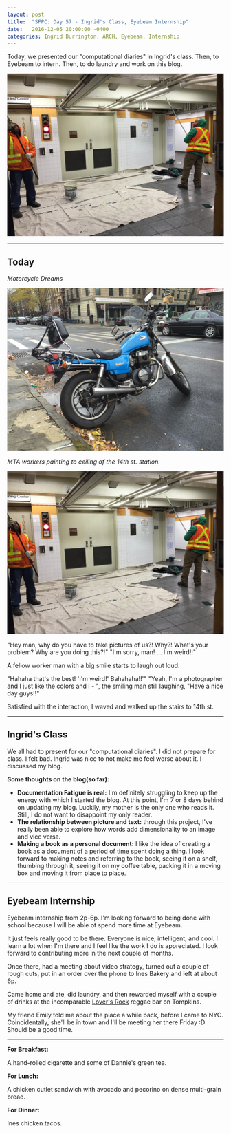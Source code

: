 ```yaml
---
layout: post
title:  "SFPC: Day 57 - Ingrid's Class, Eyebeam Internship"
date:   2016-12-05 20:00:00 -0400
categories: Ingrid Burrington, ARCH, Eyebeam, Internship
---
```


Today, we presented our "computational diaries" in Ingrid's class. Then, to Eyebeam to intern. Then, to do laundry and work on this blog.

![MTA](/images/IMG_6767.JPG)

-----

<h2>Today</h2>

*Motorcycle Dreams*

![moto blue](/images/IMG_6764.JPG)

*MTA workers painting to ceiling of the 14th st. station.*

![MTA](/images/IMG_6767.JPG)

"Hey man, why do you have to take pictures of us?! Why?! What's your problem? Why are you doing this?!"
"I'm sorry, man! ... I'm weird!!"

A fellow worker man with a big smile starts to laugh out loud.

"Hahaha that's the best! 'I'm weird!' Bahahaha!!'"
"Yeah, I'm a photographer and I just like the colors and I - ", the smiling man still laughing, "Have a nice day guys!!"

Satisfied with the interaction, I waved and walked up the stairs to 14th st.

-----

<h2>Ingrid's Class</h2>

We all had to present for our "computational diaries". I did not prepare for class. I felt bad. Ingrid was nice to not make me feel worse about it. I discussed my blog.

**Some thoughts on the blog(so far):**

- **Documentation Fatigue is real:** I'm definitely struggling to keep up the energy with which I started the blog. At this point, I'm 7 or 8 days behind on updating my blog. Luckily, my mother is the only one who reads it. Still, I do not want to disappoint my only reader.
- **The relationship between picture and text:** through this project, I've really been able to explore how words add dimensionality to an image and vice versa.
- **Making a book as a personal document:** I like the idea of creating a book as a document of a period of time spent doing a thing. I look forward to making notes and referring to the book, seeing it on a shelf, thumbing through it, seeing it on my coffee table, packing it in a moving box and moving it from place to place.

-----

<h2>Eyebeam Internship</h2>

Eyebeam internship from 2p-6p. I'm looking forward to being done with school because I will be able ot spend more time at Eyebeam.

It just feels really good to be there. Everyone is nice, intelligent, and cool. I learn a lot when I'm there and I feel like the work I do is appreciated. I look forward to contributing more in the next couple of months.

Once there, had a meeting about video strategy, turned out a couple of rough cuts, put in an order over the phone to Ines Bakery and left at about 6p.

Came home and ate, did laundry, and then rewarded myself with a couple of drinks at the incomparable [Lover's Rock](http://loversrocknyc.com/) reggae bar on Tompkins.

My friend Emily told me about the place a while back, before I came to NYC. Coincidentally, she'll be in town and I'll be meeting her there Friday :D Should be a good time.

-----

**For Breakfast:**

A hand-rolled cigarette and some of Dannie's green tea.

**For Lunch:**

A chicken cutlet sandwich with avocado and pecorino on dense multi-grain bread.

**For Dinner:**

Ines chicken tacos.
